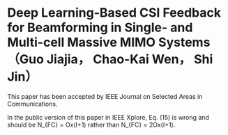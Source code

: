 # Deep Learning-Based CSI Feedback for Beamforming in Single- and Multi-cell Massive MIMO Systems （Guo Jiajia， Chao-Kai Wen， Shi Jin）
This paper has been accepted by IEEE Journal on Selected Areas in Communications. 

In the public version of this paper in IEEE Xplore, Eq. (15) is wrong and should be N_{FC} = Ox(I+1) rather than N_{FC} = 2Ox(I+1).
